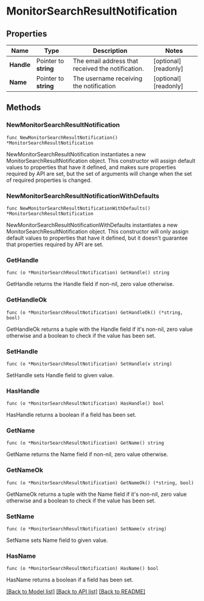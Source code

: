 # MonitorSearchResultNotification

## Properties

Name | Type | Description | Notes
---- | ---- | ----------- | ------
**Handle** | Pointer to **string** | The email address that received the notification. | [optional] [readonly] 
**Name** | Pointer to **string** | The username receiving the notification | [optional] [readonly] 

## Methods

### NewMonitorSearchResultNotification

`func NewMonitorSearchResultNotification() *MonitorSearchResultNotification`

NewMonitorSearchResultNotification instantiates a new MonitorSearchResultNotification object.
This constructor will assign default values to properties that have it defined,
and makes sure properties required by API are set, but the set of arguments
will change when the set of required properties is changed.

### NewMonitorSearchResultNotificationWithDefaults

`func NewMonitorSearchResultNotificationWithDefaults() *MonitorSearchResultNotification`

NewMonitorSearchResultNotificationWithDefaults instantiates a new MonitorSearchResultNotification object.
This constructor will only assign default values to properties that have it defined,
but it doesn't guarantee that properties required by API are set.

### GetHandle

`func (o *MonitorSearchResultNotification) GetHandle() string`

GetHandle returns the Handle field if non-nil, zero value otherwise.

### GetHandleOk

`func (o *MonitorSearchResultNotification) GetHandleOk() (*string, bool)`

GetHandleOk returns a tuple with the Handle field if it's non-nil, zero value otherwise
and a boolean to check if the value has been set.

### SetHandle

`func (o *MonitorSearchResultNotification) SetHandle(v string)`

SetHandle sets Handle field to given value.

### HasHandle

`func (o *MonitorSearchResultNotification) HasHandle() bool`

HasHandle returns a boolean if a field has been set.

### GetName

`func (o *MonitorSearchResultNotification) GetName() string`

GetName returns the Name field if non-nil, zero value otherwise.

### GetNameOk

`func (o *MonitorSearchResultNotification) GetNameOk() (*string, bool)`

GetNameOk returns a tuple with the Name field if it's non-nil, zero value otherwise
and a boolean to check if the value has been set.

### SetName

`func (o *MonitorSearchResultNotification) SetName(v string)`

SetName sets Name field to given value.

### HasName

`func (o *MonitorSearchResultNotification) HasName() bool`

HasName returns a boolean if a field has been set.


[[Back to Model list]](../README.md#documentation-for-models) [[Back to API list]](../README.md#documentation-for-api-endpoints) [[Back to README]](../README.md)


